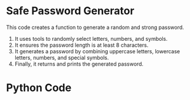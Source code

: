 # Safe Password Generator
This code creates a function to generate a random and strong password.
1. It uses tools to randomly select letters, numbers, and symbols.
2. It ensures the password length is at least 8 characters.
3. It generates a password by combining uppercase letters, lowercase letters, numbers, and special symbols.
4. Finally, it returns and prints the generated password.

# Python Code





